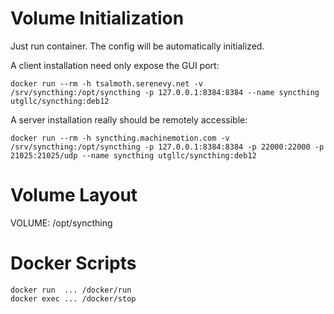 
Volume Initialization
=====================

Just run container. The config will be automatically initialized.

A client installation need only expose the GUI port:

    docker run --rm -h tsalmoth.serenevy.net -v /srv/syncthing:/opt/syncthing -p 127.0.0.1:8384:8384 --name syncthing utgllc/syncthing:deb12

A server installation really should be remotely accessible:

    docker run --rm -h syncthing.machinemotion.com -v /srv/syncthing:/opt/syncthing -p 127.0.0.1:8384:8384 -p 22000:22000 -p 21025:21025/udp --name syncthing utgllc/syncthing:deb12



Volume Layout
=============

VOLUME: /opt/syncthing


Docker Scripts
==============

    docker run  ... /docker/run
    docker exec ... /docker/stop
